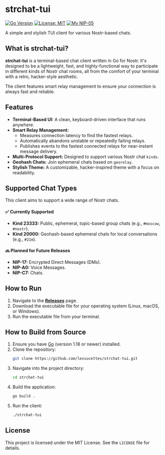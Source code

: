 # strchat-tui

[![Go Version](https://img.shields.io/badge/go-1.18+-blue.svg)](https://golang.org/)
[![License: MIT](https://img.shields.io/badge/License-MIT-yellow.svg)](https://opensource.org/licenses/MIT)
[![My NIP-05](https://img.shields.io/badge/NIP--05-__@dukenukemmustdie.com-8E44AD?logo=nostr&logoColor=white)](https://dukenukemmustdie.com)

A simple and stylish TUI client for various Nostr-based chats.



## What is strchat-tui?

**strchat-tui** is a terminal-based chat client written in Go for Nostr. It's designed to be a lightweight, fast, and highly-functional way to participate in different kinds of Nostr chat rooms, all from the comfort of your terminal with a retro, hacker-style aesthetic.

The client features smart relay management to ensure your connection is always fast and reliable.

## Features

* **Terminal-Based UI:** A clean, keyboard-driven interface that runs anywhere.
* **Smart Relay Management:**
    * Measures connection latency to find the fastest relays.
    * Automatically abandons unstable or repeatedly failing relays.
    * Publishes events to the fastest connected relays for near-instant message delivery.
* **Multi-Protocol Support:** Designed to support various Nostr chat `kinds`.
* **Geohash Chats:** Join ephemeral chats based on `georelay`.
* **Stylish Theme:** A customizable, hacker-inspired theme with a focus on readability.

## Supported Chat Types

This client aims to support a wide range of Nostr chats.

#### ✅ Currently Supported

* **Kind 23333:** Public, ephemeral, topic-based group chats (e.g., `#moscow`, `#nostr`).
* **Kind 20000:** Geohash-based ephemeral chats for local conversations (e.g., `#21m`).

#### 🔜 Planned for Future Releases

* **NIP-17:** Encrypted Direct Messages (DMs).
* **NIP-A0:** Voice Messages.
* **NIP-C7:** Chats.

## How to Run

1.  Navigate to the [**Releases**](https://github.com/lessucettes/strchat-tui/releases) page.
2.  Download the executable file for your operating system (Linux, macOS, or Windows).
4.  Run the executable file from your terminal.

## How to Build from Source

1.  Ensure you have [Go](https://golang.org/) (version 1.18 or newer) installed.
2.  Clone the repository:
    ```bash
    git clone https://github.com/lessucettes/strchat-tui.git
    ```
3.  Navigate into the project directory:
    ```bash
    cd strchat-tui
    ```
4.  Build the application:
    ```bash
    go build .
    ```
5.  Run the client:
    ```bash
    ./strchat-tui
    ```

## License

This project is licensed under the MIT License. See the `LICENSE` file for details.
